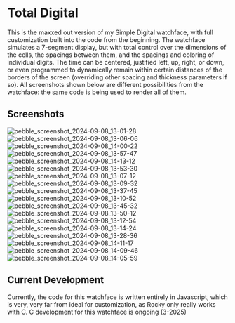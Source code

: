 # Total Digital
This is the maxxed out version of my Simple Digital watchface, with full customization built into the code from the beginning. The watchface simulates a 7-segment display, but with total control over the dimensions of the cells, the spacings between them, and the spacings and coloring of individual digits. The time can be centered, justified left, up, right, or down, or even programmed to dynamically remain within certain distances of the borders of the screen (overriding other spacing and thickness parameters if so). 
All screenshots shown below are different possibilities from the watchface: the same code is being used to render all of them.

## Screenshots
![pebble_screenshot_2024-09-08_13-01-28](https://github.com/user-attachments/assets/b108e2f1-a37c-40b9-8a2c-e90cf6e51f77)
![pebble_screenshot_2024-09-08_13-06-06](https://github.com/user-attachments/assets/6d9ad1c1-b908-43aa-9bf7-89fe82e38c94)
![pebble_screenshot_2024-09-08_14-00-22](https://github.com/user-attachments/assets/16f3923e-2035-44b0-8c9c-24c4dc950723)
![pebble_screenshot_2024-09-08_13-57-47](https://github.com/user-attachments/assets/8cecb216-022d-4194-b4da-52c1783e83a1)
![pebble_screenshot_2024-09-08_14-13-12](https://github.com/user-attachments/assets/37ea4309-11cb-495f-acd1-665a7544719a)
![pebble_screenshot_2024-09-08_13-53-30](https://github.com/user-attachments/assets/ec7dd088-e1ea-499f-83b1-791c42bb0a82)
![pebble_screenshot_2024-09-08_13-07-12](https://github.com/user-attachments/assets/eed6cbef-3f8c-48b3-95ac-4e3934c82bdd)
![pebble_screenshot_2024-09-08_13-09-32](https://github.com/user-attachments/assets/80542340-7162-4f2b-9384-d8a0b7a92a93)
![pebble_screenshot_2024-09-08_13-37-45](https://github.com/user-attachments/assets/c96b4d1a-14eb-4376-bddd-cdff5e493b2f)
![pebble_screenshot_2024-09-08_13-10-52](https://github.com/user-attachments/assets/9f4575db-5988-4365-a13e-b86218336ee0)
![pebble_screenshot_2024-09-08_13-45-32](https://github.com/user-attachments/assets/a0a6fe5d-181d-4ea6-9992-7a7582830085)
![pebble_screenshot_2024-09-08_13-50-12](https://github.com/user-attachments/assets/704d8dd7-f649-4f8d-87c4-621569f584a4)
![pebble_screenshot_2024-09-08_13-12-54](https://github.com/user-attachments/assets/c48a1776-8ad2-444d-b48f-66b2e0c46606)
![pebble_screenshot_2024-09-08_13-14-24](https://github.com/user-attachments/assets/d5cca4dc-5488-4592-a23d-8de6498aed64)
![pebble_screenshot_2024-09-08_13-28-36](https://github.com/user-attachments/assets/7cf1e2d2-e374-4e5b-8119-55be671cbd18)
![pebble_screenshot_2024-09-08_14-11-17](https://github.com/user-attachments/assets/ea6f2179-ef1d-4835-b9ab-151c7647ee59)
![pebble_screenshot_2024-09-08_14-09-46](https://github.com/user-attachments/assets/3c4667cd-d483-462b-b750-0e2ca9127d83)
![pebble_screenshot_2024-09-08_14-05-59](https://github.com/user-attachments/assets/3d8dd0de-e314-4ec3-b671-1d4e1b82a5c8)


## Current Development
Currently, the code for this watchface is written entirely in Javascript, which is very, very far from ideal for customization, as Rocky only really works with C. C development for this watchface is ongoing (3-2025)
